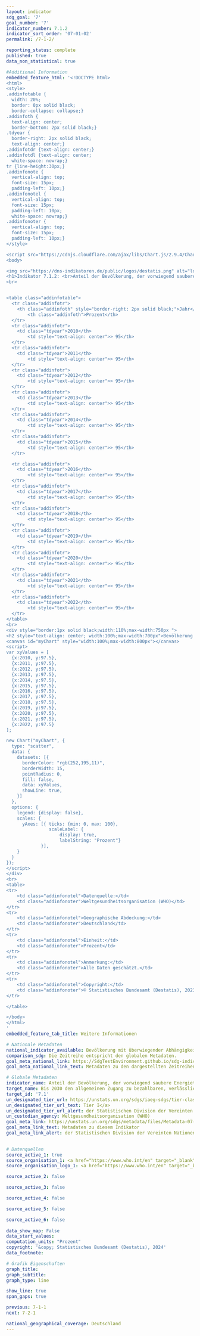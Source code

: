 ```yaml
---
layout: indicator    
sdg_goal: '7'    
goal_number: '7'    
indicator_number: 7.1.2    
indicator_sort_order: '07-01-02'    
permalink: /7-1-2/    

reporting_status: complete    
published: true    
data_non_statistical: true

#Additional Information
embedded_feature_html: '<!DOCTYPE html><html><style>.addinfotable {  width: 20%;  border: 0px solid black;  border-collapse: collapse;}.addinfoth {  text-align: center;  border-bottom: 2px solid black;}.tdyear {  border-right: 2px solid black;  text-align: center;}.addinfotdr {text-align: center;}.addinfotdl {text-align: center;  white-space: nowrap;}tr {line-height:30px;}.addinfonote {  vertical-align: top;  font-size: 15px;  padding-left: 10px;}.addinfonotel {  vertical-align: top;  font-size: 15px;  padding-left: 10px;  white-space: nowrap;}.addinfonoter {  vertical-align: top;  font-size: 15px;  padding-left: 10px;}</style><script src="https://cdnjs.cloudflare.com/ajax/libs/Chart.js/2.9.4/Chart.js"></script><body><img src="https://dns-indikatoren.de/public/logos/destatis.png" alt="logo destatis"><h1>Indikator 7.1.2: <br>Anteil der Bevölkerung, der vorwiegend saubere Energieträger und Technologien nutzt</h1><br><table class="addinfotable">  <tr class="addinfotr">  	<th class="addinfoth" style="border-right: 2px solid black;">Jahr</th>    	<th class="addinfoth">Prozent</th>  </tr>  <tr class="addinfotr">  	<td class="tdyear">2010</th>    	<td style="text-align: center">> 95</th>  </tr>  <tr class="addinfotr">  	<td class="tdyear">2011</th>    	<td style="text-align: center">> 95</th>  </tr>  <tr class="addinfotr">  	<td class="tdyear">2012</th>    	<td style="text-align: center">> 95</th>  </tr>  <tr class="addinfotr">  	<td class="tdyear">2013</th>    	<td style="text-align: center">> 95</th>  </tr>  <tr class="addinfotr">  	<td class="tdyear">2014</th>    	<td style="text-align: center">> 95</th>  </tr>  <tr class="addinfotr">  	<td class="tdyear">2015</th>    	<td style="text-align: center">> 95</th>  </tr>  <tr class="addinfotr">  	<td class="tdyear">2016</th>    	<td style="text-align: center">> 95</th>  </tr>  <tr class="addinfotr">  	<td class="tdyear">2017</th>    	<td style="text-align: center">> 95</th>  </tr>  <tr class="addinfotr">  	<td class="tdyear">2018</th>    	<td style="text-align: center">> 95</th>  </tr>  <tr class="addinfotr">  	<td class="tdyear">2019</th>    	<td style="text-align: center">> 95</th>  </tr>  <tr class="addinfotr">  	<td class="tdyear">2020</th>    	<td style="text-align: center">> 95</th>  </tr>  <tr class="addinfotr">  	<td class="tdyear">2021</th>    	<td style="text-align: center">> 95</th>  </tr>  <tr class="addinfotr">  	<td class="tdyear">2022</th>    	<td style="text-align: center">> 95</th>  </tr></table><br><div style="border:1px solid black;width:110%;max-width:750px "><h2 style="text-align: center; width:100%;max-width:700px">Bevölkerung mit Überwiegender Abhängigkeit von sauberen Energieträgern und Technologien</h2><canvas id="myChart" style="width:100%;max-width:800px"></canvas><script>var xyValues = [  {x:2010, y:97.5},  {x:2011, y:97.5},  {x:2012, y:97.5},  {x:2013, y:97.5},  {x:2014, y:97.5},  {x:2015, y:97.5},  {x:2016, y:97.5},  {x:2017, y:97.5},  {x:2018, y:97.5},  {x:2019, y:97.5},  {x:2020, y:97.5},  {x:2021, y:97.5},  {x:2022, y:97.5}];new Chart("myChart", {  type: "scatter",  data: {    datasets: [{      borderColor: "rgb(252,195,11)",      borderWidth: 15,      pointRadius: 0,      fill: false,      data: xyValues,      showLine: true,    }]  },  options: {    legend: {display: false},    scales: {      yAxes: [{	ticks: {min: 0, max: 100},      			scaleLabel: {        			display: true,        			labelString: "Prozent"}             }],    }  }});</script></div><br><table><tr>	<td class="addinfonotel">Datenquelle:</td>	<td class="addinfonoter">Weltgesundheitsorganisation (WHO)</td></tr><tr>	<td class="addinfonotel">Geographische Abdeckung:</td>	<td class="addinfonoter">Deutschland</td></tr><tr>	<td class="addinfonotel">Einheit:</td>	<td class="addinfonoter">Prozent</td></tr><tr>	<td class="addinfonotel">Anmerkung:</td>	<td class="addinfonoter">Alle Daten geschätzt.</td></tr><tr>	<td class="addinfonotel">Copyright:</td>	<td class="addinfonoter">© Statistisches Bundesamt (Destatis), 2023<br>Vervielfältigung und Verbreitung, auch auszugsweise, mit Quellenangaben gestattet.</td></tr></table></body></html>'
embedded_feature_tab_title: Weitere Informationen    

# Nationale Metadaten    
national_indicator_available: Bevölkerung mit überwiegender Abhängigkeit von sauberen Energieträgern und Technologien    
comparison_sdg: Die Zeitreihe entspricht den globalen Metadaten.    
goal_meta_national_link: https://SdgTestEnvironment.github.io/sdg-indicators/public/Meta/7.1.2.pdf
goal_meta_national_link_text: Metadaten zu den dargestellten Zeitreihen    

# Globale Metadaten    
indicator_name: Anteil der Bevölkerung, der vorwiegend saubere Energieträger und Technologien nutzt    
target_name: Bis 2030 den allgemeinen Zugang zu bezahlbaren, verlässlichen und modernen Energiedienstleistungen sichern    
target_id: '7.1'    
un_designated_tier_url: https://unstats.un.org/sdgs/iaeg-sdgs/tier-classification/'    
un_designated_tier_url_text: Tier I</a>    
un_designated_tier_url_alert: der Statistischen Division der Vereinten Nationen    
un_custodian_agency: Weltgesundheitsorganisation (WHO)    
goal_meta_link: https://unstats.un.org/sdgs/metadata/files/Metadata-07-01-02.pdf    
goal_meta_link_text: Metadaten zu diesem Indikator    
goal_meta_link_alert: der Statistischen Division der Vereinten Nationen    
    

# Datenquellen
source_active_1: true
source_organisation_1: <a href="https://www.who.int/en" target="_blank"> Weltgesundheitsorganisation (WHO) </a>
source_organisation_logo_1: <a href="https://www.who.int/en" target="_blank"><img src="https://sdg-indikatoren.de/public/OrgImgDe/who.png" alt="Logo who" style="height:60px; width:148px"/></a>

source_active_2: false

source_active_3: false

source_active_4: false

source_active_5: false

source_active_6: false
    
data_show_map: False    
data_start_values:     
computation_units: "Prozent"    
copyright: '&copy; Statistisches Bundesamt (Destatis), 2024'    
data_footnote:     

# Grafik Eigenschaften    
graph_title: 
graph_subtitle:     
graph_type: line    

show_line: true
span_gaps: true    

previous: 7-1-1    
next: 7-2-1    

national_geographical_coverage: Deutschland    
---
```


<span></span>